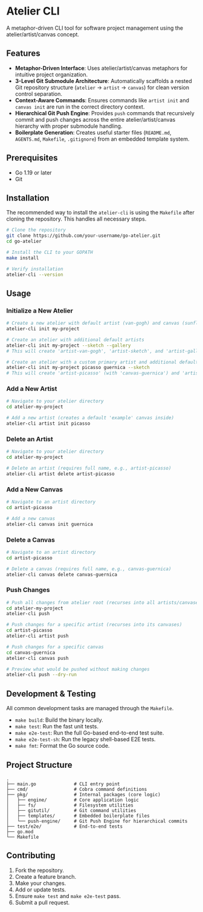 # Atelier CLI

A metaphor-driven CLI tool for software project management using the atelier/artist/canvas concept.

## Features

- **Metaphor-Driven Interface**: Uses atelier/artist/canvas metaphors for intuitive project organization.
- **3-Level Git Submodule Architecture**: Automatically scaffolds a nested Git repository structure (`atelier` -> `artist` -> `canvas`) for clean version control separation.
- **Context-Aware Commands**: Ensures commands like `artist init` and `canvas init` are run in the correct directory context.
- **Hierarchical Git Push Engine**: Provides `push` commands that recursively commit and push changes across the entire atelier/artist/canvas hierarchy with proper submodule handling.
- **Boilerplate Generation**: Creates useful starter files (`README.md`, `AGENTS.md`, `Makefile`, `.gitignore`) from an embedded template system.

## Prerequisites

- Go 1.19 or later
- Git

## Installation

The recommended way to install the `atelier-cli` is using the `Makefile` after cloning the repository. This handles all necessary steps.

```bash
# Clone the repository
git clone https://github.com/your-username/go-atelier.git
cd go-atelier

# Install the CLI to your GOPATH
make install

# Verify installation
atelier-cli --version
```

## Usage

### Initialize a New Atelier

```bash
# Create a new atelier with default artist (van-gogh) and canvas (sunflowers)
atelier-cli init my-project

# Create an atelier with additional default artists
atelier-cli init my-project --sketch --gallery
# This will create 'artist-van-gogh', 'artist-sketch', and 'artist-gallery'

# Create an atelier with a custom primary artist and additional default artists
atelier-cli init my-project picasso guernica --sketch
# This will create 'artist-picasso' (with 'canvas-guernica') and 'artist-sketch' (with 'canvas-example')
```

### Add a New Artist

```bash
# Navigate to your atelier directory
cd atelier-my-project

# Add a new artist (creates a default 'example' canvas inside)
atelier-cli artist init picasso
```

### Delete an Artist

```bash
# Navigate to your atelier directory
cd atelier-my-project

# Delete an artist (requires full name, e.g., artist-picasso)
atelier-cli artist delete artist-picasso
```

### Add a New Canvas

```bash
# Navigate to an artist directory
cd artist-picasso

# Add a new canvas
atelier-cli canvas init guernica
```

### Delete a Canvas

```bash
# Navigate to an artist directory
cd artist-picasso

# Delete a canvas (requires full name, e.g., canvas-guernica)
atelier-cli canvas delete canvas-guernica
```

### Push Changes

```bash
# Push all changes from atelier root (recurses into all artists/canvases)
cd atelier-my-project
atelier-cli push

# Push changes for a specific artist (recurses into its canvases)
cd artist-picasso
atelier-cli artist push

# Push changes for a specific canvas
cd canvas-guernica
atelier-cli canvas push

# Preview what would be pushed without making changes
atelier-cli push --dry-run
```

## Development & Testing

All common development tasks are managed through the `Makefile`.

- `make build`: Build the binary locally.
- `make test`: Run the fast unit tests.
- `make e2e-test`: Run the full Go-based end-to-end test suite.
- `make e2e-test-sh`: Run the legacy shell-based E2E tests.
- `make fmt`: Format the Go source code.

## Project Structure

```
.
├── main.go              # CLI entry point
├── cmd/                 # Cobra command definitions
├── pkg/                 # Internal packages (core logic)
│   ├── engine/          # Core application logic
│   ├── fs/              # Filesystem utilities
│   ├── gitutil/         # Git command utilities
│   ├── templates/       # Embedded boilerplate files
│   └── push-engine/     # Git Push Engine for hierarchical commits
├── test/e2e/            # End-to-end tests
├── go.mod
└── Makefile
```

## Contributing

1. Fork the repository.
2. Create a feature branch.
3. Make your changes.
4. Add or update tests.
5. Ensure `make test` and `make e2e-test` pass.
6. Submit a pull request.
